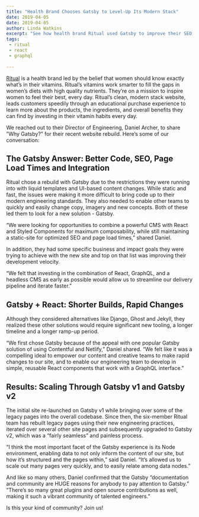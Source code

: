 ```yaml
---
title: "Health Brand Chooses Gatsby to Level-Up Its Modern Stack"
date: 2019-04-05
date: 2019-04-05
author: Linda Watkins
excerpt: "See how health brand Ritual used Gatsby to improve their SEO, page load times, delivery pipeline, and more!"
tags:
 - ritual
 - react
 - graphql
 
---
```


[Ritual](https://ritual.com/) is a health brand led by the belief that women should know exactly what’s in their vitamins. Ritual’s vitamins work smarter to fill the gaps in women’s diets with high quality nutrients. They’re on a mission to inspire women to feel their best, every day. Ritual’s clean, modern stack website, leads customers speedily through an educational purchase experience to learn more about the products, the ingredients, and overall benefits they can find by investing in their vitamin habits every day.

We reached out to their Director of Engineering, Daniel Archer, to share ”Why Gatsby?” for their recent website rebuild. Here’s some of our conversation:

## The Gatsby Answer: Better Code, SEO, Page Load Times and Integration

Ritual chose a rebuild with Gatsby due to the restrictions they were running into with liquid templates and UI-based content changes. While static and fast, the issues were making it more difficult to bring code up to their modern engineering standards. They also needed to enable other teams to quickly and easily change copy, imagery and new concepts. Both of these led them to look for a new solution - Gatsby.

“We were looking for opportunities to combine a powerful CMS with React and Styled Components for maximum composability, while still maintaining a static-site for optimized SEO and page load times,” shared Daniel.

In addition, they had some specific business and impact goals they were trying to achieve with the new site and top on that list was improving their development velocity.

“We felt that investing in the combination of React, GraphQL, and a headless CMS as early as possible would allow us to streamline our delivery pipeline and iterate faster.”

## Gatsby + React: Shorter Builds, Rapid Changes

Although they considered alternatives like Django, Ghost and Jekyll, they realized these other solutions would require significant new tooling, a longer timeline and a longer ramp-up period.

“We first chose Gatsby because of the appeal with one popular Gatsby solution of using Contentful and Netlify,” Daniel shared. “We felt like it was a compelling ideal to empower our content and creative teams to make rapid changes to our site, and to enable our engineering team to develop in simple, reusable React components that work with a GraphQL interface.”

## Results: Scaling Through Gatsby v1 and Gatsby v2

The initial site re-launched on Gatsby v1 while bringing over some of the legacy pages into the overall codebase. Since then, the six-member Ritual team has rebuilt legacy pages using their new engineering practices, iterated over several other site pages and subsequently upgraded to Gatsby v2, which was a “fairly seamless” and painless process.

“I think the most important facet of the Gatsby experience is its Node environment, enabling data to not only inform the content of our site, but how it’s structured and the pages within,” said Daniel. “It’s allowed us to scale out many pages very quickly, and to easily relate among data nodes.”

And like so many others, Daniel confirmed that the Gatsby “documentation and community are HUGE reasons for anybody to pay attention to Gatsby.” “There’s so many great plugins and open source contributions as well, making it such a vibrant community of talented engineers.”

Is this your kind of community? Join us!
